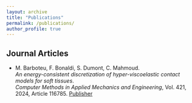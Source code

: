 ```yaml
---
layout: archive
title: "Publications"
permalink: /publications/
author_profile: true
---
```


## Journal Articles

- M. Barboteu, F. Bonaldi, S. Dumont, C. Mahmoud.  
  *An energy-consistent discretization of hyper-viscoelastic contact models for soft tissues*.  
  _Computer Methods in Applied Mechanics and Engineering_, Vol. 421, 2024, Article 116785. 
  [Publisher](https://doi.org/10.1016/j.cma.2024.116785) 

